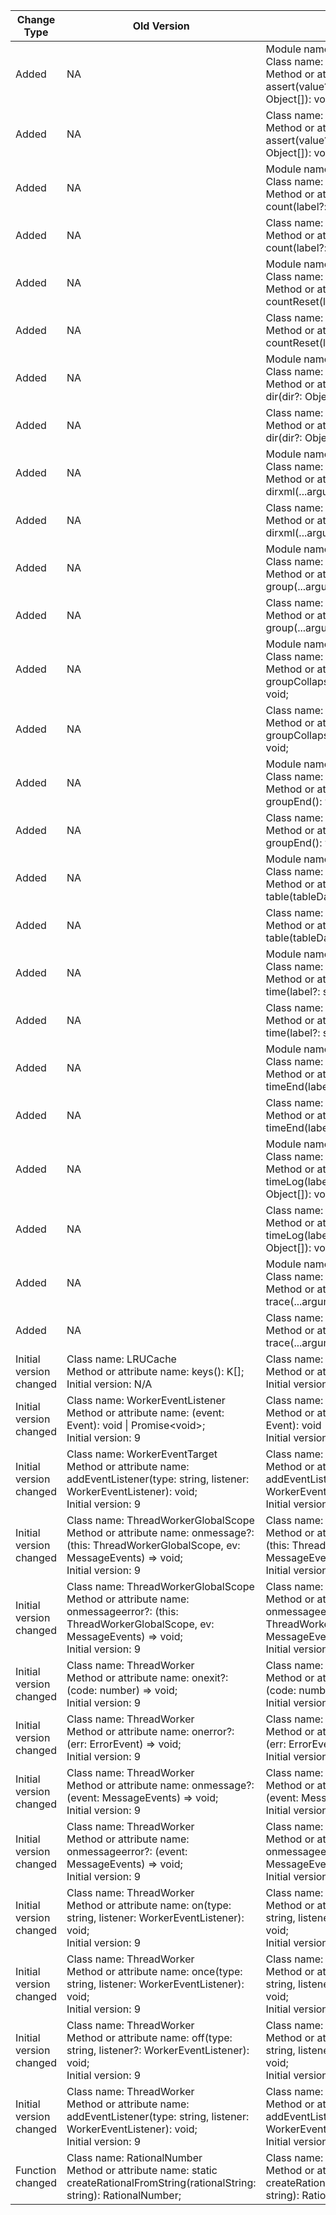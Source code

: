 | Change Type | Old Version | New Version | d.ts File |
| ---- | ------ | ------ | -------- |
|Added|NA|Module name: global<br>Class name: console<br>Method or attribute name: static assert(value?: Object, ...arguments: Object[]): void;|global.d.ts|
|Added|NA|Class name: console<br>Method or attribute name: static assert(value?: Object, ...arguments: Object[]): void;|global.d.ts|
|Added|NA|Module name: global<br>Class name: console<br>Method or attribute name: static count(label?: string): void;|global.d.ts|
|Added|NA|Class name: console<br>Method or attribute name: static count(label?: string): void;|global.d.ts|
|Added|NA|Module name: global<br>Class name: console<br>Method or attribute name: static countReset(label?: string): void;|global.d.ts|
|Added|NA|Class name: console<br>Method or attribute name: static countReset(label?: string): void;|global.d.ts|
|Added|NA|Module name: global<br>Class name: console<br>Method or attribute name: static dir(dir?: Object): void;|global.d.ts|
|Added|NA|Class name: console<br>Method or attribute name: static dir(dir?: Object): void;|global.d.ts|
|Added|NA|Module name: global<br>Class name: console<br>Method or attribute name: static dirxml(...arguments: Object[]): void;|global.d.ts|
|Added|NA|Class name: console<br>Method or attribute name: static dirxml(...arguments: Object[]): void;|global.d.ts|
|Added|NA|Module name: global<br>Class name: console<br>Method or attribute name: static group(...arguments: Object[]): void;|global.d.ts|
|Added|NA|Class name: console<br>Method or attribute name: static group(...arguments: Object[]): void;|global.d.ts|
|Added|NA|Module name: global<br>Class name: console<br>Method or attribute name: static groupCollapsed(...arguments: Object[]): void;|global.d.ts|
|Added|NA|Class name: console<br>Method or attribute name: static groupCollapsed(...arguments: Object[]): void;|global.d.ts|
|Added|NA|Module name: global<br>Class name: console<br>Method or attribute name: static groupEnd(): void;|global.d.ts|
|Added|NA|Class name: console<br>Method or attribute name: static groupEnd(): void;|global.d.ts|
|Added|NA|Module name: global<br>Class name: console<br>Method or attribute name: static table(tableData?: Object): void;|global.d.ts|
|Added|NA|Class name: console<br>Method or attribute name: static table(tableData?: Object): void;|global.d.ts|
|Added|NA|Module name: global<br>Class name: console<br>Method or attribute name: static time(label?: string): void;|global.d.ts|
|Added|NA|Class name: console<br>Method or attribute name: static time(label?: string): void;|global.d.ts|
|Added|NA|Module name: global<br>Class name: console<br>Method or attribute name: static timeEnd(label?: string): void;|global.d.ts|
|Added|NA|Class name: console<br>Method or attribute name: static timeEnd(label?: string): void;|global.d.ts|
|Added|NA|Module name: global<br>Class name: console<br>Method or attribute name: static timeLog(label?: string, ...arguments: Object[]): void;|global.d.ts|
|Added|NA|Class name: console<br>Method or attribute name: static timeLog(label?: string, ...arguments: Object[]): void;|global.d.ts|
|Added|NA|Module name: global<br>Class name: console<br>Method or attribute name: static trace(...arguments: Object[]): void;|global.d.ts|
|Added|NA|Class name: console<br>Method or attribute name: static trace(...arguments: Object[]): void;|global.d.ts|
|Initial version changed|Class name: LRUCache<br>Method or attribute name: keys(): K[];<br>Initial version: N/A|Class name: LRUCache<br>Method or attribute name: keys(): K[];<br>Initial version: 9|@ohos.util.d.ts|
|Initial version changed|Class name: WorkerEventListener<br>Method or attribute name: (event: Event): void \| Promise\<void>;<br>Initial version: 9|Class name: WorkerEventListener<br>Method or attribute name: (event: Event): void \| Promise\<void>;<br>Initial version: 10|@ohos.worker.d.ts|
|Initial version changed|Class name: WorkerEventTarget<br>Method or attribute name: addEventListener(type: string, listener: WorkerEventListener): void;<br>Initial version: 9|Class name: WorkerEventTarget<br>Method or attribute name: addEventListener(type: string, listener: WorkerEventListener): void;<br>Initial version: 10|@ohos.worker.d.ts|
|Initial version changed|Class name: ThreadWorkerGlobalScope<br>Method or attribute name: onmessage?: (this: ThreadWorkerGlobalScope, ev: MessageEvents) => void;<br>Initial version: 9|Class name: ThreadWorkerGlobalScope<br>Method or attribute name: onmessage?: (this: ThreadWorkerGlobalScope, ev: MessageEvents) => void;<br>Initial version: 10|@ohos.worker.d.ts|
|Initial version changed|Class name: ThreadWorkerGlobalScope<br>Method or attribute name: onmessageerror?: (this: ThreadWorkerGlobalScope, ev: MessageEvents) => void;<br>Initial version: 9|Class name: ThreadWorkerGlobalScope<br>Method or attribute name: onmessageerror?: (this: ThreadWorkerGlobalScope, ev: MessageEvents) => void;<br>Initial version: 10|@ohos.worker.d.ts|
|Initial version changed|Class name: ThreadWorker<br>Method or attribute name: onexit?: (code: number) => void;<br>Initial version: 9|Class name: ThreadWorker<br>Method or attribute name: onexit?: (code: number) => void;<br>Initial version: 10|@ohos.worker.d.ts|
|Initial version changed|Class name: ThreadWorker<br>Method or attribute name: onerror?: (err: ErrorEvent) => void;<br>Initial version: 9|Class name: ThreadWorker<br>Method or attribute name: onerror?: (err: ErrorEvent) => void;<br>Initial version: 10|@ohos.worker.d.ts|
|Initial version changed|Class name: ThreadWorker<br>Method or attribute name: onmessage?: (event: MessageEvents) => void;<br>Initial version: 9|Class name: ThreadWorker<br>Method or attribute name: onmessage?: (event: MessageEvents) => void;<br>Initial version: 10|@ohos.worker.d.ts|
|Initial version changed|Class name: ThreadWorker<br>Method or attribute name: onmessageerror?: (event: MessageEvents) => void;<br>Initial version: 9|Class name: ThreadWorker<br>Method or attribute name: onmessageerror?: (event: MessageEvents) => void;<br>Initial version: 10|@ohos.worker.d.ts|
|Initial version changed|Class name: ThreadWorker<br>Method or attribute name: on(type: string, listener: WorkerEventListener): void;<br>Initial version: 9|Class name: ThreadWorker<br>Method or attribute name: on(type: string, listener: WorkerEventListener): void;<br>Initial version: 10|@ohos.worker.d.ts|
|Initial version changed|Class name: ThreadWorker<br>Method or attribute name: once(type: string, listener: WorkerEventListener): void;<br>Initial version: 9|Class name: ThreadWorker<br>Method or attribute name: once(type: string, listener: WorkerEventListener): void;<br>Initial version: 10|@ohos.worker.d.ts|
|Initial version changed|Class name: ThreadWorker<br>Method or attribute name: off(type: string, listener?: WorkerEventListener): void;<br>Initial version: 9|Class name: ThreadWorker<br>Method or attribute name: off(type: string, listener?: WorkerEventListener): void;<br>Initial version: 10|@ohos.worker.d.ts|
|Initial version changed|Class name: ThreadWorker<br>Method or attribute name: addEventListener(type: string, listener: WorkerEventListener): void;<br>Initial version: 9|Class name: ThreadWorker<br>Method or attribute name: addEventListener(type: string, listener: WorkerEventListener): void;<br>Initial version: 10|@ohos.worker.d.ts|
|Function changed|Class name: RationalNumber<br>Method or attribute name: static createRationalFromString(rationalString: string): RationalNumber​;<br>|Class name: RationalNumber<br>Method or attribute name: static createRationalFromString(rationalString: string): RationalNumber;<br>|@ohos.util.d.ts|
